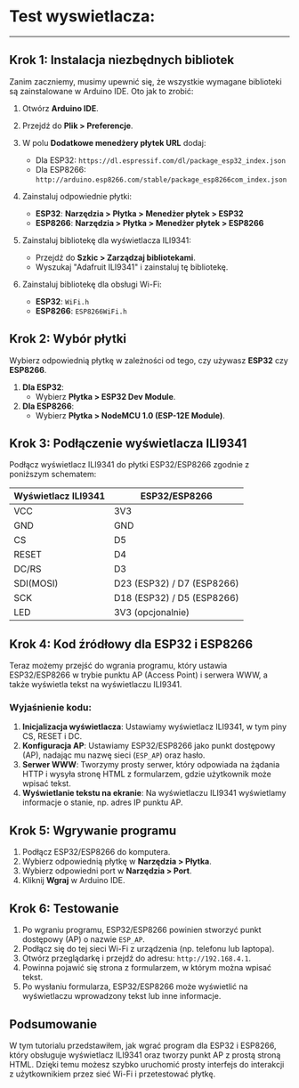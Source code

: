 # Test wyswietlacza:
---
## Krok 1: Instalacja niezbędnych bibliotek

Zanim zaczniemy, musimy upewnić się, że wszystkie wymagane biblioteki są zainstalowane w Arduino IDE. Oto jak to zrobić:

1. Otwórz **Arduino IDE**.
2. Przejdź do **Plik > Preferencje**.
3. W polu **Dodatkowe menedżery płytek URL** dodaj:
   - Dla ESP32: `https://dl.espressif.com/dl/package_esp32_index.json`
   - Dla ESP8266: `http://arduino.esp8266.com/stable/package_esp8266com_index.json`
4. Zainstaluj odpowiednie płytki:
   - **ESP32**: **Narzędzia > Płytka > Menedżer płytek > ESP32**
   - **ESP8266**: **Narzędzia > Płytka > Menedżer płytek > ESP8266**

5. Zainstaluj bibliotekę dla wyświetlacza ILI9341:
   - Przejdź do **Szkic > Zarządzaj bibliotekami**.
   - Wyszukaj "Adafruit ILI9341" i zainstaluj tę bibliotekę.

6. Zainstaluj bibliotekę dla obsługi Wi-Fi:
   - **ESP32**: `WiFi.h`
   - **ESP8266**: `ESP8266WiFi.h`

## Krok 2: Wybór płytki

Wybierz odpowiednią płytkę w zależności od tego, czy używasz **ESP32** czy **ESP8266**.

1. **Dla ESP32**: 
   - Wybierz **Płytka > ESP32 Dev Module**.
2. **Dla ESP8266**:
   - Wybierz **Płytka > NodeMCU 1.0 (ESP-12E Module)**.

## Krok 3: Podłączenie wyświetlacza ILI9341

Podłącz wyświetlacz ILI9341 do płytki ESP32/ESP8266 zgodnie z poniższym schematem:

| Wyświetlacz ILI9341 | ESP32/ESP8266 |
|---------------------|---------------|
| VCC                 | 3V3           |
| GND                 | GND           |
| CS                  | D5            |
| RESET               | D4            |
| DC/RS               | D3            |
| SDI(MOSI)           | D23 (ESP32) / D7 (ESP8266) |
| SCK                 | D18 (ESP32) / D5 (ESP8266) |
| LED                 | 3V3 (opcjonalnie) |

## Krok 4: Kod źródłowy dla ESP32 i ESP8266

Teraz możemy przejść do wgrania programu, który ustawia ESP32/ESP8266 w trybie punktu AP (Access Point) i serwera WWW, a także wyświetla tekst na wyświetlaczu ILI9341.

### Wyjaśnienie kodu:

1. **Inicjalizacja wyświetlacza**: Ustawiamy wyświetlacz ILI9341, w tym piny CS, RESET i DC.
2. **Konfiguracja AP**: Ustawiamy ESP32/ESP8266 jako punkt dostępowy (AP), nadając mu nazwę sieci (`ESP_AP`) oraz hasło.
3. **Serwer WWW**: Tworzymy prosty serwer, który odpowiada na żądania HTTP i wysyła stronę HTML z formularzem, gdzie użytkownik może wpisać tekst.
4. **Wyświetlanie tekstu na ekranie**: Na wyświetlaczu ILI9341 wyświetlamy informacje o stanie, np. adres IP punktu AP.

## Krok 5: Wgrywanie programu

1. Podłącz ESP32/ESP8266 do komputera.
2. Wybierz odpowiednią płytkę w **Narzędzia > Płytka**.
3. Wybierz odpowiedni port w **Narzędzia > Port**.
4. Kliknij **Wgraj** w Arduino IDE.

## Krok 6: Testowanie

1. Po wgraniu programu, ESP32/ESP8266 powinien stworzyć punkt dostępowy (AP) o nazwie `ESP_AP`.
2. Podłącz się do tej sieci Wi-Fi z urządzenia (np. telefonu lub laptopa).
3. Otwórz przeglądarkę i przejdź do adresu: `http://192.168.4.1`.
4. Powinna pojawić się strona z formularzem, w którym można wpisać tekst.
5. Po wysłaniu formularza, ESP32/ESP8266 może wyświetlić na wyświetlaczu wprowadzony tekst lub inne informacje.

## Podsumowanie

W tym tutorialu przedstawiłem, jak wgrać program dla ESP32 i ESP8266, który obsługuje wyświetlacz ILI9341 oraz tworzy punkt AP z prostą stroną HTML. Dzięki temu możesz szybko uruchomić prosty interfejs do interakcji z użytkownikiem przez sieć Wi-Fi i przetestować płytkę.
